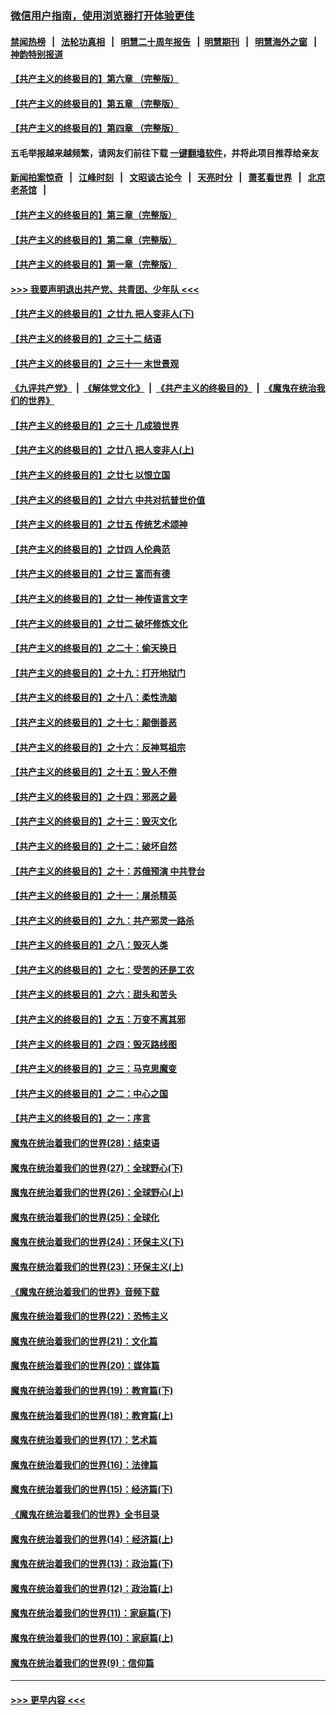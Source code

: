 ### [微信用户指南，使用浏览器打开体验更佳](https://github.com/gfw-breaker/banned-news1/blob/master/indexes/wechat-guide.md?t=0)
#### [禁闻热榜](热点新闻.md?t=0)  &nbsp;&nbsp;|&nbsp;&nbsp; [法轮功真相](https://github.com/gfw-breaker/truth/blob/master/README.md?t=0) &nbsp;&nbsp;|&nbsp;&nbsp; [明慧二十周年报告](https://github.com/gfw-breaker/mh-reports/blob/master/README.md?t=0) &nbsp;&nbsp;|&nbsp;&nbsp;[明慧期刊](https://github.com/gfw-breaker/mh-qikan) &nbsp;&nbsp;|&nbsp;&nbsp; [明慧海外之窗](https://github.com/gfw-breaker/mh-news/blob/master/README.md?t=0) &nbsp;&nbsp;|&nbsp;&nbsp; [神韵特别报道](https://github.com/gfw-breaker/mh-news/blob/master/shenyun.md?t=0)
#### [【共产主义的终极目的】第六章 （完整版）](../pages/nsc422/n11428913.md?t=02121902) 
#### [【共产主义的终极目的】第五章 （完整版）](../pages/nsc422/n11428912.md?t=02121902) 
#### [【共产主义的终极目的】第四章 （完整版）](../pages/nsc422/n11428907.md?t=02121902) 
#### 五毛举报越来越频繁，请网友们前往下载 [一键翻墙软件](https://github.com/gfw-breaker/ssr-accounts)，并将此项目推荐给亲友
#### [新闻拍案惊奇](https://github.com/gfw-breaker/banned-news1/blob/master/pages/link4.md) &nbsp;&nbsp;|&nbsp;&nbsp; [江峰时刻](https://github.com/gfw-breaker/banned-news1/blob/master/pages/link4.md) &nbsp;&nbsp;|&nbsp;&nbsp; [文昭谈古论今](https://github.com/gfw-breaker/banned-news1/blob/master/pages/link4.md) &nbsp;&nbsp;|&nbsp;&nbsp; [天亮时分](https://github.com/gfw-breaker/banned-news1/blob/master/pages/link4.md) &nbsp;&nbsp;|&nbsp;&nbsp; [萧茗看世界](https://github.com/gfw-breaker/banned-news1/blob/master/pages/link4.md) &nbsp;&nbsp;|&nbsp;&nbsp; [北京老茶馆](https://github.com/gfw-breaker/banned-news1/blob/master/pages/link4.md) &nbsp;&nbsp;|&nbsp;&nbsp; 
#### [【共产主义的终极目的】第三章（完整版）](../pages/nsc422/n11428848.md?t=02121902) 
#### [【共产主义的终极目的】第二章（完整版）](../pages/nsc422/n11428831.md?t=02121902) 
#### [【共产主义的终极目的】第一章（完整版）](../pages/nsc422/n11417651.md?t=02121902) 
#### [>>> 我要声明退出共产党、共青团、少年队 <<<](https://github.com/begood0513/goodnews/blob/master/quit/letter.md) 
#### [【共产主义的终极目的】之廿九 把人变非人(下)](../pages/nsc422/n11344140.md?t=02121902) 
#### [【共产主义的终极目的】之三十二 结语](../pages/nsc422/n11360535.md?t=02121902) 
#### [【共产主义的终极目的】之三十一 末世景观](../pages/nsc422/n11351129.md?t=02121902) 
#### [《九评共产党》](https://github.com/begood0513/9ping.md/blob/master/README.md) &nbsp;|&nbsp; [《解体党文化》](../../../../jtdwh.md/blob/master/README.md)  &nbsp;|&nbsp; [《共产主义的终极目的》](../../../../gczydzjmd.md/blob/master/README.md) &nbsp;|&nbsp; [《魔鬼在统治我们的世界》](../../../../mgztzwmdsj.md/blob/master/README.md) 
#### [【共产主义的终极目的】之三十 几成狼世界](../pages/nsc422/n11348280.md?t=02121902) 
#### [【共产主义的终极目的】之廿八 把人变非人(上)](../pages/nsc422/n11340492.md?t=02121902) 
#### [【共产主义的终极目的】之廿七 以恨立国](../pages/nsc422/n11336944.md?t=02121902) 
#### [【共产主义的终极目的】之廿六 中共对抗普世价值](../pages/nsc422/n11324785.md?t=02121902) 
#### [【共产主义的终极目的】之廿五 传统艺术颂神](../pages/nsc422/n11296396.md?t=02121902) 
#### [【共产主义的终极目的】之廿四 人伦典范](../pages/nsc422/n11296397.md?t=02121902) 
#### [【共产主义的终极目的】之廿三 富而有德](../pages/nsc422/n11283598.md?t=02121902) 
#### [【共产主义的终极目的】之廿一 神传语言文字](../pages/nsc422/n11263265.md?t=02121902) 
#### [【共产主义的终极目的】之廿二 破坏修炼文化](../pages/nsc422/n11245728.md?t=02121902) 
#### [【共产主义的终极目的】之二十：偷天换日](../pages/nsc422/n11238846.md?t=02121902) 
#### [【共产主义的终极目的】之十九：打开地狱门](../pages/nsc422/n11206376.md?t=02121902) 
#### [【共产主义的终极目的】之十八：柔性洗脑](../pages/nsc422/n11199994.md?t=02121902) 
#### [【共产主义的终极目的】之十七：颠倒善恶](../pages/nsc422/n11179782.md?t=02121902) 
#### [【共产主义的终极目的】之十六：反神骂祖宗](../pages/nsc422/n11166798.md?t=02121902) 
#### [【共产主义的终极目的】之十五：毁人不倦](../pages/nsc422/n11166792.md?t=02121902) 
#### [【共产主义的终极目的】之十四：邪恶之最](../pages/nsc422/n11150249.md?t=02121902) 
#### [【共产主义的终极目的】之十三：毁灭文化](../pages/nsc422/n11135227.md?t=02121902) 
#### [【共产主义的终极目的】之十二：破坏自然](../pages/nsc422/n11135214.md?t=02121902) 
#### [【共产主义的终极目的】之十：苏俄预演 中共登台](../pages/nsc422/n11118424.md?t=02121902) 
#### [【共产主义的终极目的】之十一：屠杀精英](../pages/nsc422/n11118442.md?t=02121902) 
#### [【共产主义的终极目的】之九：共产邪灵一路杀](../pages/nsc422/n11114139.md?t=02121902) 
#### [【共产主义的终极目的】之八：毁灭人类](../pages/nsc422/n11108503.md?t=02121902) 
#### [【共产主义的终极目的】之七：受苦的还是工农](../pages/nsc422/n11101809.md?t=02121902) 
#### [【共产主义的终极目的】之六：甜头和苦头](../pages/nsc422/n11096971.md?t=02121902) 
#### [【共产主义的终极目的】之五：万变不离其邪](../pages/nsc422/n11091285.md?t=02121902) 
#### [【共产主义的终极目的】之四：毁灭路线图](../pages/nsc422/n11086284.md?t=02121902) 
#### [【共产主义的终极目的】之三：马克思魔变](../pages/nsc422/n11061941.md?t=02121902) 
#### [【共产主义的终极目的】之二：中心之国](../pages/nsc422/n11047728.md?t=02121902) 
#### [【共产主义的终极目的】之一：序言](../pages/nsc422/n11086077.md?t=02121902) 
#### [魔鬼在统治着我们的世界(28)：结束语](../pages/nsc422/n10936246.md?t=02121902) 
#### [魔鬼在统治着我们的世界(27)：全球野心(下)](../pages/nsc422/n10928319.md?t=02121902) 
#### [魔鬼在统治着我们的世界(26)：全球野心(上)](../pages/nsc422/n10900318.md?t=02121902) 
#### [魔鬼在统治着我们的世界(25)：全球化](../pages/nsc422/n10788205.md?t=02121902) 
#### [魔鬼在统治着我们的世界(24)：环保主义(下)](../pages/nsc422/n10695307.md?t=02121902) 
#### [魔鬼在统治着我们的世界(23)：环保主义(上)](../pages/nsc422/n10688613.md?t=02121902) 
#### [《魔鬼在统治着我们的世界》音频下载](../pages/nsc422/n10635553.md?t=02121902) 
#### [魔鬼在统治着我们的世界(22)：恐怖主义](../pages/nsc422/n10614727.md?t=02121902) 
#### [魔鬼在统治着我们的世界(21)：文化篇](../pages/nsc422/n10597706.md?t=02121902) 
#### [魔鬼在统治着我们的世界(20)：媒体篇](../pages/nsc422/n10586579.md?t=02121902) 
#### [魔鬼在统治着我们的世界(19)：教育篇(下)](../pages/nsc422/n10564808.md?t=02121902) 
#### [魔鬼在统治着我们的世界(18)：教育篇(上)](../pages/nsc422/n10526970.md?t=02121902) 
#### [魔鬼在统治着我们的世界(17)：艺术篇](../pages/nsc422/n10499093.md?t=02121902) 
#### [魔鬼在统治着我们的世界(16)：法律篇](../pages/nsc422/n10485969.md?t=02121902) 
#### [魔鬼在统治着我们的世界(15)：经济篇(下)](../pages/nsc422/n10469975.md?t=02121902) 
#### [《魔鬼在统治着我们的世界》全书目录](../pages/nsc422/n10464261.md?t=02121902) 
#### [魔鬼在统治着我们的世界(14)：经济篇(上)](../pages/nsc422/n10457370.md?t=02121902) 
#### [魔鬼在统治着我们的世界(13)：政治篇(下)](../pages/nsc422/n10448270.md?t=02121902) 
#### [魔鬼在统治着我们的世界(12)：政治篇(上)](../pages/nsc422/n10444576.md?t=02121902) 
#### [魔鬼在统治着我们的世界(11)：家庭篇(下)](../pages/nsc422/n10440961.md?t=02121902) 
#### [魔鬼在统治着我们的世界(10)：家庭篇(上)](../pages/nsc422/n10435448.md?t=02121902) 
#### [魔鬼在统治着我们的世界(9)：信仰篇](../pages/nsc422/n10432159.md?t=02121902) 

----
#### [ >>> 更早内容 <<< ](../indexes/nsc422-earlier.md)
